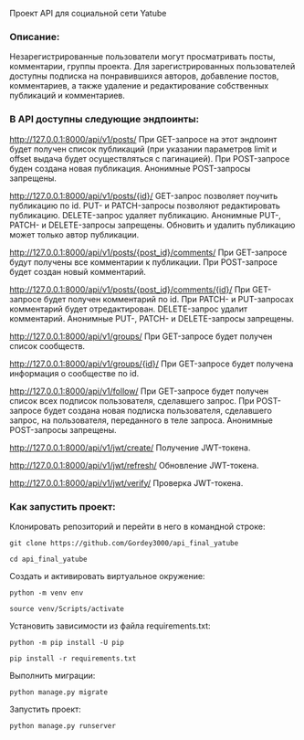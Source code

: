 Проект API для социальной сети Yatube
### Описание:
Незарегистрированные пользователи могут просматривать посты, комментарии, группы проекта. Для зарегистрированных пользователей доступны подписка на понравившихся авторов, добавление постов, комментариев, а также удаление и редактирование собственных публикаций и комментариев.

### В API доступны следующие эндпоинты:
http://127.0.0.1:8000/api/v1/posts/ При GET-запросе на этот эндпоинт будет получен список публикаций (при указании параметров limit и offset выдача будет осуществляться с пагинацией). При POST-запросе буден создана новая публикация. Анонимные POST-запросы запрещены.

http://127.0.0.1:8000/api/v1/posts/{id}/ GET-запрос позволяет поучить публикацию по id. PUT- и PATCH-запросы позволяют редактировать публикацию. DELETE-запрос удаляет публикацию. Анонимные PUT-, PATCH- и DELETE-запросы запрещены. Обновить и удалить публикацию может только автор публикации.

http://127.0.0.1:8000/api/v1/posts/{post_id}/comments/ При GET-запросе будут получены все комментарии к публикации. При POST-запросе будет создан новый комментарий.

http://127.0.0.1:8000/api/v1/posts/{post_id}/comments/{id}/ При GET-запросе будет получен комментарий по id. При PATCH- и PUT-запросах комментарий будет отредактирован. DELETE-запрос удалит комментарий. Анонимные PUT-, PATCH- и DELETE-запросы запрещены.

http://127.0.0.1:8000/api/v1/groups/ При GET-запросе будет получен список сообществ.

http://127.0.0.1:8000/api/v1/groups/{id}/ При GET-запросе будет получена информация о сообществе по id.

http://127.0.0.1:8000/api/v1/follow/ При GET-запросе будет получен список всех подписок пользователя, сделавшего запрос. При POST-запросе будет создана новая подписка пользователя, сделавшего запрос, на пользователя, переданного в теле запроса. Анонимные POST-запросы запрещены.

http://127.0.0.1:8000/api/v1/jwt/create/ Получение JWT-токена.

http://127.0.0.1:8000/api/v1/jwt/refresh/ Обновление JWT-токена.

http://127.0.0.1:8000/api/v1/jwt/verify/ Проверка JWT-токена.
### Как запустить проект:

Клонировать репозиторий и перейти в него в командной строке:

```
git clone https://github.com/Gordey3000/api_final_yatube
```

```
cd api_final_yatube
```

Cоздать и активировать виртуальное окружение:

```
python -m venv env
```

```
source venv/Scripts/activate
```

Установить зависимости из файла requirements.txt:

```
python -m pip install -U pip
```

```
pip install -r requirements.txt
```

Выполнить миграции:

```
python manage.py migrate
```

Запустить проект:

```
python manage.py runserver
```
